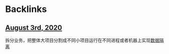 
# Backlinks
## [August 3rd, 2020](<August 3rd, 2020.md>)
拆分业务，把整体大项目分割成不同小项目运行在不同进程或者机器上实现[数据隔离](<数据隔离.md>)

